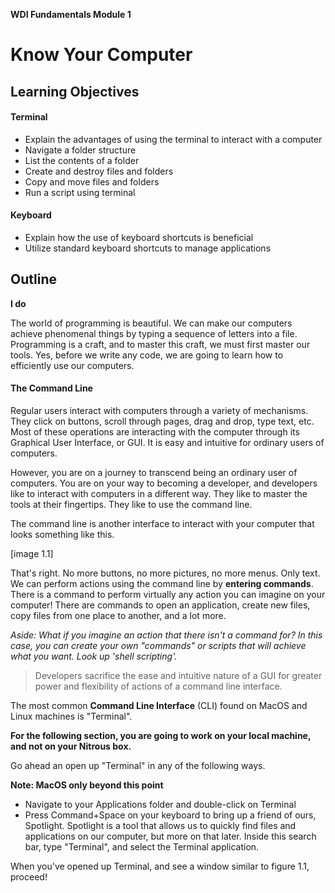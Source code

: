 **WDI Fundamentals Module 1**

# Know Your Computer

## Learning Objectives

#### Terminal

* Explain the advantages of using the terminal to interact with a computer
* Navigate a folder structure
* List the contents of a folder
* Create and destroy files and folders
* Copy and move files and folders
* Run a script using terminal

#### Keyboard

* Explain how the use of keyboard shortcuts is beneficial
* Utilize standard keyboard shortcuts to manage applications

## Outline

**I do**

The world of programming is beautiful. We can make our computers achieve
phenomenal things by typing a sequence of letters into a file. Programming is a
craft, and to master this craft, we must first master our tools. Yes, before we
write any code, we are going to learn how to efficiently use our computers.

#### The Command Line

Regular users interact with computers through a variety of mechanisms. They
click on buttons, scroll through pages, drag and drop, type text, etc. Most of
these operations are interacting with the computer through its Graphical User
Interface, or GUI. It is easy and intuitive for ordinary users of computers.

However, you are on a journey to transcend being an ordinary user of computers.
You are on your way to becoming a developer, and developers like to interact
with computers in a different way. They like to master the tools at their
fingertips. They like to use the command line.

The command line is another interface to interact with your computer that looks
something like this.

[image 1.1]

That's right. No more buttons, no more pictures, no more menus. Only text. We
can perform actions using the command line by **entering commands**. There
is a command to perform virtually any action you can imagine on your computer!
There are commands to open an application, create new files, copy files from
one place to another, and a lot more.

_Aside: What if you imagine an action that there isn't a command for? In this
case, you can create your own "commands" or scripts that will achieve what you
want. Look up 'shell scripting'._

> Developers sacrifice the ease and intuitive nature of a GUI for greater power
> and flexibility of actions of a command line interface.

The most common **Command Line Interface** (CLI) found on MacOS and Linux
machines is "Terminal".

**For the following section, you are going to work on your local machine, and not
on your Nitrous box.**

Go ahead an open up "Terminal" in any of the following ways.

**Note: MacOS only beyond this point**

* Navigate to your Applications folder and double-click on Terminal
* Press Command+Space on your keyboard to bring up a friend of ours, Spotlight.
  Spotlight is a tool that allows us to quickly find files and applications on
  our computer, but more on that later. Inside this search bar, type "Terminal",
  and select the Terminal application.

When you've opened up Terminal, and see a window similar to figure 1.1, proceed!
